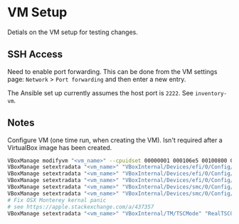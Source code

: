 # VM Setup

Detials on the VM setup for testing changes.

## SSH Access

Need to enable port forwarding. This can be done from the VM settings page: `Network` > `Port forwarding` and then enter a new entry.

The Ansible set up currently assumes the host port is `2222`. See `inventory-vm`.

## Notes

Configure VM (one time run, when creating the VM). Isn't required after a VirtualBox image has been created.

```sh
VBoxManage modifyvm "<vm_name>" --cpuidset 00000001 000106e5 00100800 0098e3fd bfebfbff
VBoxManage setextradata "<vm_name>" "VBoxInternal/Devices/efi/0/Config/DmiSystemProduct" "iMac19,1"
VBoxManage setextradata "<vm_name>" "VBoxInternal/Devices/efi/0/Config/DmiSystemVersion" "1.0"
VBoxManage setextradata "<vm_name>" "VBoxInternal/Devices/efi/0/Config/DmiBoardProduct" "Mac-AA95B1DDAB278B95"
VBoxManage setextradata "<vm_name>" "VBoxInternal/Devices/smc/0/Config/DeviceKey" "ourhardworkbythesewordsguardedpleasedontsteal(c)AppleComputerInc"
VBoxManage setextradata "<vm_name>" "VBoxInternal/Devices/smc/0/Config/GetKeyFromRealSMC" 1
# Fix OSX Monterey kernal panic
# see https://apple.stackexchange.com/a/437357
VBoxManage setextradata "<vm_name>" "VBoxInternal/TM/TSCMode" "RealTSCOffset"
```
